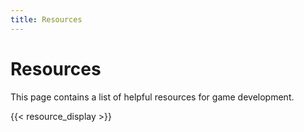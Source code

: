 ```yaml
---
title: Resources
---
```


# Resources

This page contains a list of helpful resources for game development.

{{< resource_display >}}
